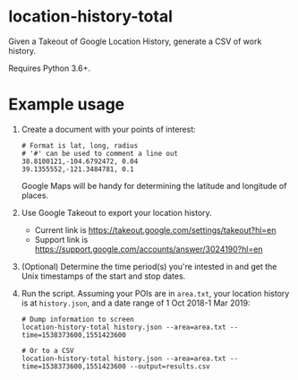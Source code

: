 # location-history-total
Given a Takeout of Google Location History, generate a CSV of work history.

Requires Python 3.6+.

# Example usage

1. Create a document with your points of interest:

    ```
    # Format is lat, long, radius
    # '#' can be used to comment a line out
    38.8100121,-104.6792472, 0.04
    39.1355552,-121.3484781, 0.1
    ```

    Google Maps will be handy for determining the latitude and longitude of places.

2. Use Google Takeout to export your location history.

   - Current link is https://takeout.google.com/settings/takeout?hl=en
   - Support link is https://support.google.com/accounts/answer/3024190?hl=en

3. (Optional) Determine the time period(s) you're intested in and get the Unix timestamps of the start and stop dates.

3. Run the script. Assuming your POIs are in `area.txt`, your location history is at `history.json`, and a date range of 1 Oct 2018-1 Mar 2019:

    ```
    # Dump information to screen
    location-history-total history.json --area=area.txt --time=1538373600,1551423600

    # Or to a CSV
    location-history-total history.json --area=area.txt --time=1538373600,1551423600 --output=results.csv
    ```


